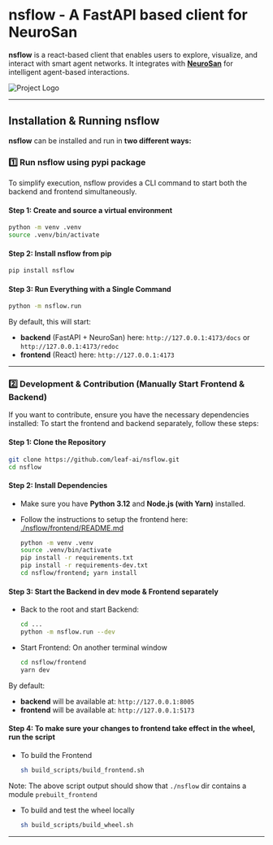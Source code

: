 # nsflow - A FastAPI based client for NeuroSan

**nsflow** is a react-based client that enables users to explore, visualize, and interact with smart agent networks. It integrates with [**NeuroSan**](https://github.com/leaf-ai/neuro-san) for intelligent agent-based interactions.

![Project Logo](https://raw.githubusercontent.com/leaf-ai/nsflow/main/docs/snapshot01.png)

---

## **Installation & Running nsflow**

**nsflow** can be installed and run in **two different ways:**

### **1️⃣ Run nsflow using pypi package**
To simplify execution, nsflow provides a CLI command to start both the backend and frontend simultaneously.

#### **Step 1: Create and source a virtual environment**
```bash
python -m venv .venv
source .venv/bin/activate
```

#### **Step 2: Install nsflow from pip**
```bash
pip install nsflow
```

#### **Step 3: Run Everything with a Single Command**
```bash
python -m nsflow.run
```

By default, this will start:
- **backend** (FastAPI + NeuroSan) here: `http://127.0.0.1:4173/docs` or `http://127.0.0.1:4173/redoc`
- **frontend** (React) here: `http://127.0.0.1:4173`

---

### **2️⃣ Development & Contribution (Manually Start Frontend & Backend)**
If you want to contribute, ensure you have the necessary dependencies installed:
To start the frontend and backend separately, follow these steps:

#### **Step 1: Clone the Repository**
```bash
git clone https://github.com/leaf-ai/nsflow.git
cd nsflow
```

#### **Step 2: Install Dependencies**
- Make sure you have **Python 3.12** and **Node.js (with Yarn)** installed.
- Follow the instructions to setup the frontend here: [./nsflow/frontend/README.md](https://github.com/leaf-ai/nsflow/tree/main/nsflow/frontend/README.md)

    ```bash
    python -m venv .venv
    source .venv/bin/activate
    pip install -r requirements.txt
    pip install -r requirements-dev.txt
    cd nsflow/frontend; yarn install
    ```

#### **Step 3: Start the Backend in dev mode & Frontend separately**
- Back to the root and start Backend:
    ```bash
    cd ...
    python -m nsflow.run --dev
    ```

- Start Frontend:
On another terminal window
    ```bash
    cd nsflow/frontend
    yarn dev
    ```

By default:
- **backend** will be available at: `http://127.0.0.1:8005`
- **frontend** will be available at: `http://127.0.0.1:5173`


#### **Step 4: To make sure your changes to frontend take effect in the wheel, run the script**

- To build the Frontend
    ```bash
    sh build_scripts/build_frontend.sh
    ```

Note: The above script output should show that `./nsflow` dir contains a module `prebuilt_frontend`

- To build and test the wheel locally
    ```bash
    sh build_scripts/build_wheel.sh
    ```
---
